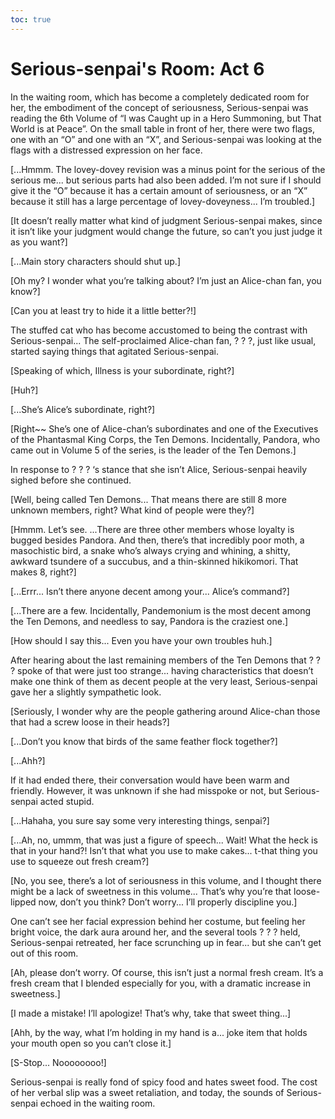 ```yaml
---
toc: true
---
```


# Serious-senpai's Room: Act 6

In the waiting room, which has become a completely dedicated room for her, the
embodiment of the concept of seriousness, Serious-senpai was reading the 6th
Volume of “I was Caught up in a Hero Summoning, but That World is at Peace”. On
the small table in front of her, there were two flags, one with an “O” and one
with an “X”, and Serious-senpai was looking at the flags with a distressed
expression on her face.

[...Hmmm. The lovey-dovey revision was a minus point for the serious of the
serious me... but serious parts had also been added. I’m not sure if I should
give it the “O” because it has a certain amount of seriousness, or an “X”
because it still has a large percentage of lovey-doveyness... I’m troubled.]

[It doesn’t really matter what kind of judgment Serious-senpai makes, since it
isn’t like your judgment would change the future, so can’t you just judge it as
you want?]

[...Main story characters should shut up.]

[Oh my? I wonder what you’re talking about? I’m just an Alice-chan fan, you
know?]

[Can you at least try to hide it a little better?!]

The stuffed cat who has become accustomed to being the contrast with
Serious-senpai... The self-proclaimed Alice-chan fan, ? ? ?, just like usual,
started saying things that agitated Serious-senpai.

[Speaking of which, Illness is your subordinate, right?]

[Huh?]

[...She’s Alice’s subordinate, right?]

[Right\~\~ She’s one of Alice-chan’s subordinates and one of the Executives of
the Phantasmal King Corps, the Ten Demons. Incidentally, Pandora, who came out
in Volume 5 of the series, is the leader of the Ten Demons.]

In response to ? ? ? ‘s stance that she isn’t Alice, Serious-senpai heavily
sighed before she continued.

[Well, being called Ten Demons... That means there are still 8 more unknown
members, right? What kind of people were they?]

[Hmmm. Let’s see. ...There are three other members whose loyalty is bugged
besides Pandora. And then, there’s that incredibly poor moth, a masochistic
bird, a snake who’s always crying and whining, a shitty, awkward tsundere of a
succubus, and a thin-skinned hikikomori. That makes 8, right?]

[...Errr... Isn’t there anyone decent among your... Alice’s command?]

[...There are a few. Incidentally, Pandemonium is the most decent among the Ten
Demons, and needless to say, Pandora is the craziest one.]

[How should I say this... Even you have your own troubles huh.]

After hearing about the last remaining members of the Ten Demons that ? ? ?
spoke of that were just too strange... having characteristics that doesn’t make
one think of them as decent people at the very least, Serious-senpai gave her a
slightly sympathetic look.

[Seriously, I wonder why are the people gathering around Alice-chan those that
had a screw loose in their heads?]

[...Don’t you know that birds of the same feather flock together?]

[...Ahh?]

If it had ended there, their conversation would have been warm and friendly.
However, it was unknown if she had misspoke or not, but Serious-senpai acted
stupid.

[...Hahaha, you sure say some very interesting things, senpai?]

[...Ah, no, ummm, that was just a figure of speech... Wait! What the heck is
that in your hand?! Isn’t that what you use to make cakes... t-that thing you
use to squeeze out fresh cream?]

[No, you see, there’s a lot of seriousness in this volume, and I thought there
might be a lack of sweetness in this volume... That’s why you’re that
loose-lipped now, don’t you think? Don’t worry... I’ll properly discipline you.]

One can’t see her facial expression behind her costume, but feeling her bright
voice, the dark aura around her, and the several tools ? ? ? held,
Serious-senpai retreated, her face scrunching up in fear... but she can’t get
out of this room.

[Ah, please don’t worry. Of course, this isn’t just a normal fresh cream. It’s a
fresh cream that I blended especially for you, with a dramatic increase in
sweetness.]

[I made a mistake! I’ll apologize! That’s why, take that sweet thing...]

[Ahh, by the way, what I’m holding in my hand is a... joke item that holds your
mouth open so you can’t close it.]

[S-Stop... Noooooooo!]

Serious-senpai is really fond of spicy food and hates sweet food. The cost of
her verbal slip was a sweet retaliation, and today, the sounds of Serious-senpai
echoed in the waiting room.
